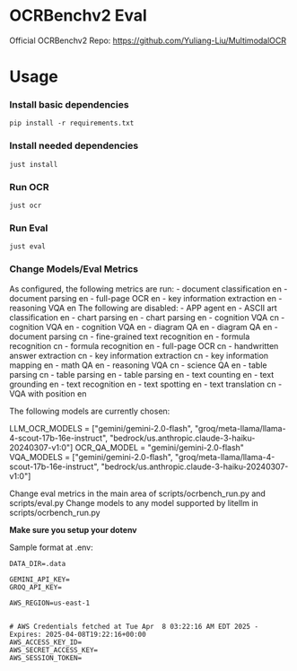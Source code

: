 # OCRBenchv2 Eval

Official OCRBenchv2 Repo:
https://github.com/Yuliang-Liu/MultimodalOCR

# Usage

### Install basic dependencies
```
pip install -r requirements.txt
```

### Install needed dependencies
```
just install
```

### Run OCR
```
just ocr
```

### Run Eval
```
just eval
```

### Change Models/Eval Metrics

As configured, the following metrics are run:
     - document classification en
     - document parsing en
     - full-page OCR en
     - key information extraction en
     - reasoning VQA en
The following are disabled:
     - APP agent en
     - ASCII art classification en
     - chart parsing en
     - chart parsing en
     - cognition VQA cn
     - cognition VQA en
     - cognition VQA en
     - diagram QA en
     - diagram QA en
     - document parsing cn
     - fine-grained text recognition en
     - formula recognition cn
     - formula recognition en
     - full-page OCR cn
     - handwritten answer extraction cn
     - key information extraction cn
     - key information mapping en
     - math QA en
     - reasoning VQA cn
     - science QA en
     - table parsing cn
     - table parsing en
     - table parsing en
     - text counting en
     - text grounding en
     - text recognition en
     - text spotting en
     - text translation cn
     - VQA with position en

The following models are currently chosen:


LLM_OCR_MODELS = ["gemini/gemini-2.0-flash", "groq/meta-llama/llama-4-scout-17b-16e-instruct", "bedrock/us.anthropic.claude-3-haiku-20240307-v1:0"]
OCR_QA_MODEL = "gemini/gemini-2.0-flash"
VQA_MODELS = ["gemini/gemini-2.0-flash", "groq/meta-llama/llama-4-scout-17b-16e-instruct",  "bedrock/us.anthropic.claude-3-haiku-20240307-v1:0"] 

Change eval metrics in the main area of scripts/ocrbench_run.py and scripts/eval.py
Change models to any model supported by litellm in scripts/ocrbench_run.py

**Make sure you setup your dotenv**

Sample format at .env:
```
DATA_DIR=.data

GEMINI_API_KEY=
GROQ_API_KEY=

AWS_REGION=us-east-1


# AWS Credentials fetched at Tue Apr  8 03:22:16 AM EDT 2025 - Expires: 2025-04-08T19:22:16+00:00
AWS_ACCESS_KEY_ID=
AWS_SECRET_ACCESS_KEY=
AWS_SESSION_TOKEN=
```
